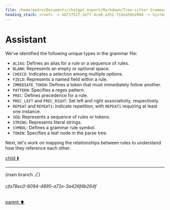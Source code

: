 ```yaml
---
file: /home/pedro/Documents/chatgpt_export/Markdown/Tree-sitter Grammar Visualization_ NetworkX & Graphviz.md
heading_stack: <root> -> b871f517-1eff-4ce0-a351-f14ea50e2084 -> System -> 10bdd2ac-112a-465d-8a80-9a7e6b87ee8a -> System -> aaa26ed0-25be-4ce1-881e-13f438a81018 -> User -> 16f82114-8497-4426-bb51-62a94559597a -> Assistant -> NetworkX -> Graphviz -> Combining NetworkX and Graphviz for Tree-sitter Grammar Visualization -> The Challenge -> The Approach -> Creative Ideas -> Technical Implementation -> Potential Pitfalls -> Conclusion -> aaa26fc9-1f37-46e5-9259-458a8d55dd15 -> User -> 9c564aec-e677-44c1-a480-a6c57d293462 -> Assistant -> a3eb6e27-f341-4b7a-a3d2-34f4cc84ec17 -> Assistant -> c52b2616-0df0-48a9-9a0a-0953bfbd2965 -> Tool -> ae11aab9-6f35-454c-94b2-c2c53890111e -> Assistant -> ca2f2a60-b9a3-4f93-9754-5ebe5ba70517 -> Assistant -> 8fba5a35-e974-4d97-ae80-844eb75c9ac4 -> Tool -> 6d10afb6-8dde-460d-9bad-821eb823350a -> Assistant
---
```

# Assistant

We've identified the following unique types in the grammar file:

- `ALIAS`: Defines an alias for a rule or a sequence of rules.
- `BLANK`: Represents an empty or optional space.
- `CHOICE`: Indicates a selection among multiple options.
- `FIELD`: Represents a named field within a rule.
- `IMMEDIATE_TOKEN`: Defines a token that must immediately follow another.
- `PATTERN`: Specifies a regex pattern.
- `PREC`: Defines precedence for a rule.
- `PREC_LEFT` and `PREC_RIGHT`: Set left and right associativity, respectively.
- `REPEAT` and `REPEAT1`: Indicate repetition, with `REPEAT1` requiring at least one instance.
- `SEQ`: Represents a sequence of rules or tokens.
- `STRING`: Represents literal strings.
- `SYMBOL`: Defines a grammar rule symbol.
- `TOKEN`: Specifies a leaf node in the parse tree.

Next, let's work on mapping the relationships between rules to understand how they reference each other.

[child ⬇️](#cfa78ec0-6094-4895-a72e-3a426f4b264f)

---

(main branch ⎇)
###### cfa78ec0-6094-4895-a72e-3a426f4b264f
[parent ⬆️](#6d10afb6-8dde-460d-9bad-821eb823350a)
